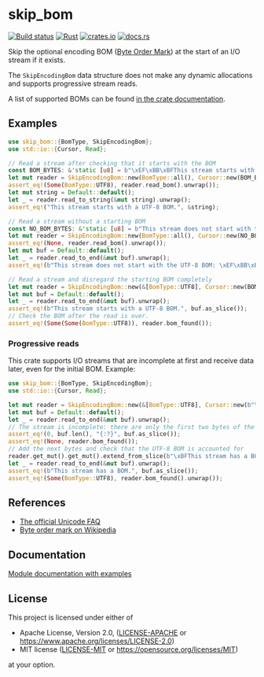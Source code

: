 # skip_bom

[![Build status](https://github.com/flmmkch/skip_bom/workflows/ci/badge.svg)](https://github.com/flmmkch/skip_bom/actions)
[![Rust](https://img.shields.io/badge/rust-1.57.0%2B-blue.svg?maxAge=3600)](https://github.com/flmmkch/skip_bom)
[![crates.io](https://img.shields.io/crates/v/skip_bom.svg)](https://crates.io/crates/skip_bom)
[![docs.rs](https://img.shields.io/docsrs/skip_bom?maxAge=3600)](https://docs.rs/skip_bom)

Skip the optional encoding BOM ([Byte Order Mark](https://www.unicode.org/faq/utf_bom.html#BOM)) at the start of an I/O stream if it exists.

The `SkipEncodingBom` data structure does not make any dynamic allocations and supports progressive stream reads.

A list of supported BOMs can be found [in the crate documentation](https://docs.rs/skip_bom/*/skip_bom/enum.BomType.html).

## Examples

```rust
use skip_bom::{BomType, SkipEncodingBom};
use std::io::{Cursor, Read};

// Read a stream after checking that it starts with the BOM
const BOM_BYTES: &'static [u8] = b"\xEF\xBB\xBFThis stream starts with a UTF-8 BOM.";
let mut reader = SkipEncodingBom::new(BomType::all(), Cursor::new(BOM_BYTES));
assert_eq!(Some(BomType::UTF8), reader.read_bom().unwrap());
let mut string = Default::default();
let _ = reader.read_to_string(&mut string).unwrap();
assert_eq!("This stream starts with a UTF-8 BOM.", &string);

// Read a stream without a starting BOM
const NO_BOM_BYTES: &'static [u8] = b"This stream does not start with the UTF-8 BOM: \xEF\xBB\xBF.";
let mut reader = SkipEncodingBom::new(BomType::all(), Cursor::new(NO_BOM_BYTES));
assert_eq!(None, reader.read_bom().unwrap());
let mut buf = Default::default();
let _ = reader.read_to_end(&mut buf).unwrap();
assert_eq!(b"This stream does not start with the UTF-8 BOM: \xEF\xBB\xBF.", buf.as_slice());

// Read a stream and disregard the starting BOM completely
let mut reader = SkipEncodingBom::new(&[BomType::UTF8], Cursor::new(BOM_BYTES));
let mut buf = Default::default();
let _ = reader.read_to_end(&mut buf).unwrap();
assert_eq!(b"This stream starts with a UTF-8 BOM.", buf.as_slice());
// Check the BOM after the read is over.
assert_eq!(Some(Some(BomType::UTF8)), reader.bom_found());
```

### Progressive reads

This crate supports I/O streams that are incomplete at first and receive data later, even for the initial BOM. Example:

```rust
use skip_bom::{BomType, SkipEncodingBom};
use std::io::{Cursor, Read};

let mut reader = SkipEncodingBom::new(&[BomType::UTF8], Cursor::new(b"\xEF\xBB".to_vec()));
let mut buf = Default::default();
let _ = reader.read_to_end(&mut buf).unwrap();
// The stream is incomplete: there are only the first two bytes of the BOM yet
assert_eq!(0, buf.len(), "{:?}", buf.as_slice());
assert_eq!(None, reader.bom_found());
// Add the next bytes and check that the UTF-8 BOM is accounted for
reader.get_mut().get_mut().extend_from_slice(b"\xBFThis stream has a BOM.");
let _ = reader.read_to_end(&mut buf).unwrap();
assert_eq!(b"This stream has a BOM.", buf.as_slice());
assert_eq!(Some(BomType::UTF8), reader.bom_found().unwrap());
```

## References

* [The official Unicode FAQ](https://www.unicode.org/faq/utf_bom.html)
* [Byte order mark on Wikipedia](https://en.wikipedia.org/wiki/Byte_order_mark#Byte_order_marks_by_encoding)

## Documentation

[Module documentation with examples](https://docs.rs/skip_bom)

## License

This project is licensed under either of

 * Apache License, Version 2.0, ([LICENSE-APACHE](LICENSE-APACHE) or
   https://www.apache.org/licenses/LICENSE-2.0)
 * MIT license ([LICENSE-MIT](LICENSE-MIT) or
   https://opensource.org/licenses/MIT)

at your option.
